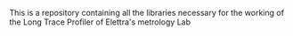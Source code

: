 This is a repository containing all the libraries necessary for the working of the Long Trace Profiler of Elettra's metrology Lab 

